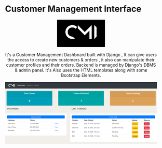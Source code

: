 # Customer Management Interface

<center>
<img src="/static/images/logo_top.png" height=90px width=160px />

<p>It's a Customer Management Dashboard built with Django , It can give users the access to create new customers & orders , it also can manipulate their customer profiles and their orders. Backend is managed by Django's DBMS & admin panel. It's Also uses the HTML templates along with some Bootstrap Elements.</p>

![screenshot](/static/images/splash.png)

</center>
